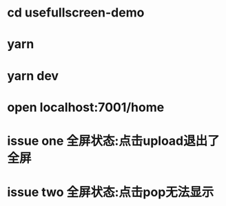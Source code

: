 # cd usefullscreen-demo
# yarn
# yarn dev
# open localhost:7001/home
# issue one 全屏状态:点击upload退出了全屏
# issue two 全屏状态:点击pop无法显示
